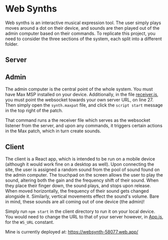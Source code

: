 # Web Synths

Web synths is an interactive musical expression tool. The user simply plays moves around a dot on their device, and sounds are then played out of the admin computer based on their commands. To replicate this project, you need to consider the three sections of the system, each split into a different folder.

## Server

## Admin

The admin computer is the central point of the whole system. You must have Max MSP installed on your device. Additionally, in the file [receiver.js](adminReceiver/receiver.js), you must point the websocket towards your own server URL, on line 27. Then simply open the `synth.maxpat` file, and click the `script start` message in the top right of the patch. 

That command runs a the receiver file which serves as the websocket listener from the server, and upon any commands, it triggers certain actions in the Max patch, which in turn create sounds.

## Client

The client is a React app, which is intended to be run on a mobile device (although it would work fine on a desktop as well). Upon connecting the site, the user is assigned a random sound from the pool of sound found on the admin computer. The touchpad on the screen allows the user to play the sound, altering both the gain and the frequency shift of their sound. When they place their finger down, the sound plays, and stops upon release. When moved horizontally, the frequency of their sound gets changed alongside it. Similarly, vertical movements effect the sound's volume. Bare in mind, these sounds are all coming out of one device (the admin)!

Simply run `npm start` in the client directory to run it on your local device. You would need to change the URL to that of your server however, in [App.js](client/src/App.js), for the `WS_URL` constant.

Mine is currently deployed at: https://websynth-58077.web.app/

